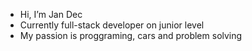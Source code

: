 - Hi, I’m Jan Dec
- Currently full-stack developer on junior level
- My passion is proggraming, cars and problem solving
